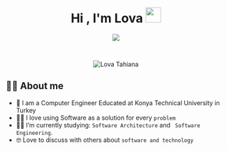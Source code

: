<h1 align="center">Hi , I'm Lova <img src="https://media.giphy.com/media/hvRJCLFzcasrR4ia7z/giphy.gif" width="35"></h1>
<p align="center">
  <a href="https://git.io/typing-svg"><img src="https://readme-typing-svg.demolab.com?font=Fira+Code&pause=1000&center=true&width=500&lines=Software+Engineer;Passionate+about+Software+Development"></a>
</p>
<br>

<p align="center"><img src="https://github-readme-stats.vercel.app/api?username=Lovatahiana&show_icons=true&count_private=true&theme=algolia" alt="Lova Tahiana" /></p>

## :sassy_man:  About me
- :school: I am a Computer Engineer Educated at Konya Technical University in Turkey
- :technologist: I love using Software as a solution for every `problem`
- :student: I’m currently studying: `Software Architecture` and ` Software Engineering`.
- :nerd_face: Love to discuss with others about `software and technology`



<br>
<br>




<br/>

